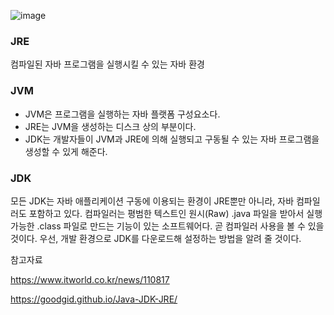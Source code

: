 ![image](https://user-images.githubusercontent.com/15938354/116842077-40b82500-ac16-11eb-86c1-27e4e4b72593.png)

### JRE
컴파일된 자바 프로그램을 실행시킬 수 있는 자바 환경

### JVM

- JVM은 프로그램을 실행하는 자바 플랫폼 구성요소다.
- JRE는 JVM을 생성하는 디스크 상의 부분이다.
- JDK는 개발자들이 JVM과 JRE에 의해 실행되고 구동될 수 있는 자바 프로그램을 생성할 수 있게 해준다.

### JDK

모든 JDK는 자바 애플리케이션 구동에 이용되는 환경이 JRE뿐만 아니라, 자바 컴파일러도 포함하고 있다. 
컴파일러는 평범한 텍스트인 원시(Raw) .java 파일을 받아서 실행 가능한 .class 파일로 만드는 기능이 있는 소프트웨어다. 
곧 컴파일러 사용을 볼 수 있을 것이다. 우선, 개발 환경으로 JDK를 다운로드해 설정하는 방법을 알려 줄 것이다.





참고자료


https://www.itworld.co.kr/news/110817

https://goodgid.github.io/Java-JDK-JRE/
